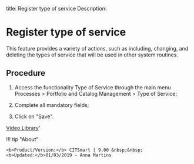 title: Register type of service
Description: 
# Register type of service

This feature provides a variety of actions, such as including, changing, and deleting the types of service that will be used in other system routines.

Procedure
-------------

1.  Access the functionality Type of Service through the main menu Processes \>
    Portfolio and Catalog Management \> Type of Service;

2.  Complete all mandatory fields;

3.  Click on "Save".

<i class='fa fa-youtube-play  fa-2x' style='color:#97ce17;vertical-align: middle;'> </i> [Video Library](https://www.youtube.com/playlist?list=PLB5qK2uzf2RPsG8HdkE7qEHB39yEI_T8y)'

!!! tip "About"

    <b>Product/Version:</b> CITSmart | 9.00 &nbsp;&nbsp;
    <b>Updated:</b>01/03/2019 - Anna Martins
